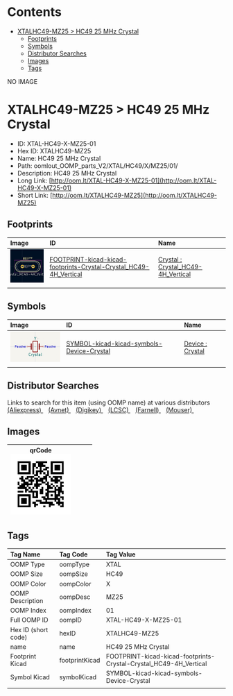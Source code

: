 



Contents
========

* [XTALHC49-MZ25 > HC49 25 MHz Crystal](#xtalhc49-mz25--hc49-25-mhz-crystal)
	* [Footprints](#footprints)
	* [Symbols](#symbols)
	* [Distributor Searches](#distributor-searches)
	* [Images](#images)
	* [Tags](#tags)
  
NO IMAGE  
# XTALHC49-MZ25 > HC49 25 MHz Crystal

- ID: XTAL-HC49-X-MZ25-01
- Hex ID: XTALHC49-MZ25
- Name: HC49 25 MHz Crystal
- Path: oomlout_OOMP_parts_V2/XTAL/HC49/X/MZ25/01/
- Description: HC49 25 MHz Crystal
- Long Link: [http://oom.lt/XTAL-HC49-X-MZ25-01](http://oom.lt/XTAL-HC49-X-MZ25-01)
- Short Link: [http://oom.lt/XTALHC49-MZ25](http://oom.lt/XTALHC49-MZ25)

## Footprints
  

|Image|ID|Name|
| :--- | :--- | :--- |
|[![](https://raw.githubusercontent.com/oomlout/oomlout_OOMP_eda_V2/main/FOOTPRINT/kicad/kicad-footprints/Crystal/Crystal_HC49-4H_Vertical/image_140.png)](https://github.com/oomlout/oomlout_OOMP_eda_V2/tree/main/FOOTPRINT/kicad/kicad-footprints/Crystal/Crystal_HC49-4H_Vertical/)|[FOOTPRINT-kicad-kicad-footprints-Crystal-Crystal_HC49-4H_Vertical](https://github.com/oomlout/oomlout_OOMP_eda_V2/tree/main/FOOTPRINT/kicad/kicad-footprints/Crystal/Crystal_HC49-4H_Vertical/)|[Crystal : Crystal_HC49-4H_Vertical](https://github.com/oomlout/oomlout_OOMP_eda_V2/tree/main/FOOTPRINT/kicad/kicad-footprints/Crystal/Crystal_HC49-4H_Vertical/)|
||||

## Symbols
  

|Image|ID|Name|
| :--- | :--- | :--- |
|[![](https://raw.githubusercontent.com/oomlout/oomlout_OOMP_eda_V2/main/SYMBOL/kicad/kicad-symbols/Device/Crystal/image_140.png)](https://github.com/oomlout/oomlout_OOMP_eda_V2/tree/main/SYMBOL/kicad/kicad-symbols/Device/Crystal/)|[SYMBOL-kicad-kicad-symbols-Device-Crystal](https://github.com/oomlout/oomlout_OOMP_eda_V2/tree/main/SYMBOL/kicad/kicad-symbols/Device/Crystal/)|[Device : Crystal](https://github.com/oomlout/oomlout_OOMP_eda_V2/tree/main/SYMBOL/kicad/kicad-symbols/Device/Crystal/)|
||||

## Distributor Searches
  
Links to search for this item (using OOMP name) at various distributors  
[(Aliexpress) ](https://www.aliexpress.com/wholesale?SearchText=1117HC49+25+MHz+Crystal)&nbsp;&nbsp;&nbsp;[(Avnet) ](https://www.avnet.com/shop/us/search/HC49+25+MHz+Crystal)&nbsp;&nbsp;&nbsp;[(Digikey) ](https://www.digikey.co.uk/en/products/result?s=HC49+25+MHz+Crystal)&nbsp;&nbsp;&nbsp;[(LCSC) ](https://www.lcsc.com/search?q=HC49+25+MHz+Crystal)&nbsp;&nbsp;&nbsp;[(Farnell) ](https://uk.farnell.com/search?st=HC49+25+MHz+Crystal)&nbsp;&nbsp;&nbsp;[(Mouser) ](https://www.mouser.com/c/?q=HC49+25+MHz+Crystal)&nbsp;&nbsp;&nbsp;
## Images
  

|qrCode<br>[![](https://raw.githubusercontent.com/oomlout/oomlout_OOMP_parts_V2/main/XTAL/HC49/X/MZ25/01/qrCode_140.png)](https://github.com/oomlout/oomlout_OOMP_parts_V2/tree/main/XTAL/HC49/X/MZ25/01/qrCode.png)||||
| :---: | :---: | :---: | :---: |

## Tags
  

|Tag Name|Tag Code|Tag Value|
| :--- | :--- | :--- |
|OOMP Type|oompType|XTAL|
|OOMP Size|oompSize|HC49|
|OOMP Color|oompColor|X|
|OOMP Description|oompDesc|MZ25|
|OOMP Index|oompIndex|01|
|Full OOMP ID|oompID|XTAL-HC49-X-MZ25-01|
|Hex ID (short code)|hexID|XTALHC49-MZ25|
|name|name|HC49 25 MHz Crystal|
|Footprint Kicad|footprintKicad|FOOTPRINT-kicad-kicad-footprints-Crystal-Crystal_HC49-4H_Vertical|
|Symbol Kicad|symbolKicad|SYMBOL-kicad-kicad-symbols-Device-Crystal|
||||
